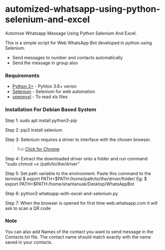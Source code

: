 # automized-whatsapp-using-python-selenium-and-excel

Automise Whatsapp Message Using Python Salenium And Excel.

This is a simple script for Web WhatsApp Bot developed in python using Selenium. 

  - Send messages to number and contacts automatically
  - Send the message in group also

### Requirements

* [Python 3+](https://www.python.org/download/releases/3.0/?) - Pyhton 3.6+ verion
* [Selenium](https://github.com/SeleniumHQ/selenium) - Selenium for web automation
* [openpyxl](https://pypi.org/project/openpyxl/) - To read xls files

### Installation For Debian Based System

Step 1: sudo apt install python3-pip 

Step 2: pip3 install selenium

Step 3: Selenium requires a driver to interface with the chosen browser.
> For [Click for Chrome](https://sites.google.com/a/chromium.org/chromedriver/downloads)

Step 4: Extract the downloaded driver onto a folder and run command "sudo chmod +x /path/to/the/driver"

Step 5: Set path variable to the environment. Paste this command to the terminal
$ export PATH=$PATH:/home/path/to/the/driver/folder/
Eg: $ export PATH=$PATH:/home/shantanusk/Desktop/WhatsAppBot

Step 6: python3 whatsapp-with-excel-and-selenium.py

Step 7: When the browser is opened for first time web.whatsapp.com it will ask to scan a QR code

### Note

You can also add Names of the contact you want to send message in the Contacts.txt file.
The contact name should match exactly with the name saved in your contacts.

